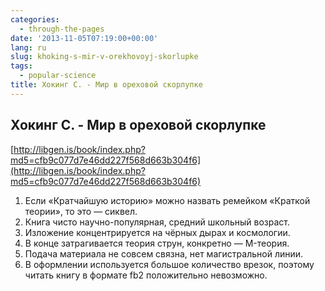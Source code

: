 ```yaml
---
categories:
  - through-the-pages
date: '2013-11-05T07:19:00+00:00'
lang: ru
slug: khoking-s-mir-v-orekhovoyj-skorlupke
tags:
  - popular-science
title: Хокинг С. - Мир в ореховой скорлупке
---
```





## Хокинг С. - Мир в ореховой скорлупке

[http://libgen.is/book/index.php?md5=cfb9c077d7e46dd227f568d663b304f6](http://libgen.is/book/index.php?md5=cfb9c077d7e46dd227f568d663b304f6)  

1.  Если «Кратчайшую историю» можно назвать ремейком «Краткой теории», то это — сиквел.
2.  Книга чисто научно-популярная, средний школьный возраст.
3.  Изложение концентрируется на чёрных дырах и космологии.
4.  В конце затрагивается теория струн, конкретно — M-теория.
5.  Подача материала не совсем связна, нет магистральной линии.
6.  В оформлении используется большое количество врезок, поэтому читать книгу в формате fb2 положительно невозможно.

